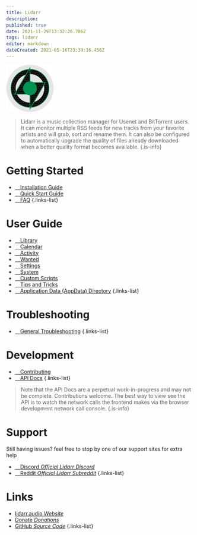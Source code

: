 ```yaml
---
title: Lidarr
description: 
published: true
date: 2021-11-29T13:32:26.786Z
tags: lidarr
editor: markdown
dateCreated: 2021-05-16T23:39:16.456Z
---
```


![128.png](/assets/lidarr/logos/128.png)

> Lidarr is a music collection manager for Usenet and BitTorrent users. It can monitor multiple RSS feeds for new tracks from your favorite artists and will grab, sort and rename them. It can also be configured to automatically upgrade the quality of files already downloaded when a better quality format becomes available.
{.is-info}

# Getting Started

- [<i class="fas fa-plus-square"></i>&emsp;Installation Guide](/lidarr/installation)
- [<i class="fas fa-book-open"></i>&emsp;Quick Start Guide](/lidarr/quick-start-guide)
- [<i class="far fa-question-circle"></i>&emsp;FAQ](/lidarr/faq)
{.links-list}

# User Guide

- [<i class="fas fa-play"></i>&emsp;Library](/lidarr/library)
- [<i class="fas fa-calendar-alt"></i>&emsp;Calendar](/lidarr/calendar)
- [<i class="fas fa-clock"></i>&emsp;Activity](/lidarr/activity)
- [<i class="fas fa-search-minus"></i>&emsp;Wanted](/lidarr/wanted)
- [<i class="fas fa-cogs"></i>&emsp;Settings](/lidarr/settings)
- [<i class="fas fa-laptop"></i>&emsp;System](/lidarr/system)
- [<i class="fas fa-scroll"></i>&emsp;Custom Scripts](/lidarr/custom-scripts)
- [<i class="fas fa-gifts"></i>&emsp;Tips and Tricks](/lidarr/tips-and-tricks)
- [<i class="fas fa-database"></i>&emsp;Application Data (AppData) Directory](/lidarr/appdata-directory)
{.links-list}

# Troubleshooting

- [<i class="far fa-life-ring"></i>&emsp;General Troubleshooting](/lidarr/troubleshooting)
{.links-list}

# Development

- [<i class="fas fa-laptop-code"></i>&emsp;Contributing](/lidarr/contributing)
- [<i class="fas fa-book"></i>&emsp;API Docs](https://lidarr.audio/docs/api/)
{.links-list}

> Note that the API Docs are a perpetual work-in-progress and may not be complete. Contributions welcome. The best way to view see the API is to watch the network calls the frontend makes via the browser development network call console.
{.is-info}

# Support

Still having issues? feel free to stop by one of our support sites for extra help

- [<i class="fab fa-discord"></i>&emsp;Discord *Official Lidarr Discord*](https://lidarr.audio/discord)
- [<i class="fab fa-reddit"></i>&emsp;Reddit *Official Lidarr Subreddit*](https://reddit.com/r/lidarr)
{.links-list}

# Links

- [lidarr.audio *Website*](https://lidarr.audio)
- [Donate *Donations*](https://lidarr.audio/donate)
- [GitHub *Source Code*](https://github.com/lidarr/lidarr)
{.links-list}
